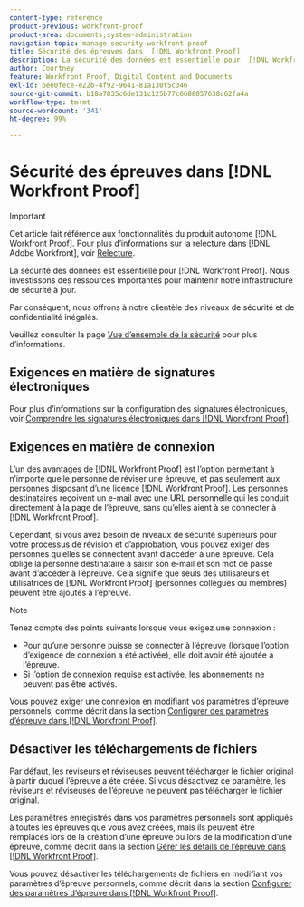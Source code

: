 ```yaml
---
content-type: reference
product-previous: workfront-proof
product-area: documents;system-administration
navigation-topic: manage-security-workfront-proof
title: Sécurité des épreuves dans  [!DNL Workfront Proof]
description: La sécurité des données est essentielle pour  [!DNL Workfront Proof]. Nous investissons des ressources importantes pour maintenir notre infrastructure de sécurité à jour.
author: Courtney
feature: Workfront Proof, Digital Content and Documents
exl-id: bee0fece-e22b-4f92-9641-81a130f5c346
source-git-commit: b18a7835c6de131c125b77c6688057638c62fa4a
workflow-type: tm+mt
source-wordcount: '341'
ht-degree: 99%

---
```


# Sécurité des épreuves dans [!DNL Workfront Proof]

>[!IMPORTANT]
>
>Cet article fait référence aux fonctionnalités du produit autonome [!DNL Workfront Proof]. Pour plus d’informations sur la relecture dans [!DNL Adobe Workfront], voir [Relecture](../../../review-and-approve-work/proofing/proofing.md).

La sécurité des données est essentielle pour [!DNL Workfront Proof]. Nous investissons des ressources importantes pour maintenir notre infrastructure de sécurité à jour.

Par conséquent, nous offrons à notre clientèle des niveaux de sécurité et de confidentialité inégalés.

Veuillez consulter la page [Vue d’ensemble de la sécurité](https://www.adobe.com/legal/terms/enterprise-licensing/workfront-legacy-terms.html) pour plus d’informations.

## Exigences en matière de signatures électroniques

Pour plus d’informations sur la configuration des signatures électroniques, voir [Comprendre les signatures électroniques dans  [!DNL Workfront Proof]](../../../workfront-proof/wp-acct-admin/managing-security/electronic-sigs-in-wp.md).

## Exigences en matière de connexion

L’un des avantages de [!DNL Workfront Proof] est l’option permettant à n’importe quelle personne de réviser une épreuve, et pas seulement aux personnes disposant d’une licence [!DNL Workfront Proof]. Les personnes destinataires reçoivent un e-mail avec une URL personnelle qui les conduit directement à la page de l’épreuve, sans qu’elles aient à se connecter à [!DNL Workfront Proof].

Cependant, si vous avez besoin de niveaux de sécurité supérieurs pour votre processus de révision et d’approbation, vous pouvez exiger des personnes qu’elles se connectent avant d’accéder à une épreuve. Cela oblige la personne destinataire à saisir son e-mail et son mot de passe avant d’accéder à l’épreuve. Cela signifie que seuls des utilisateurs et utilisatrices de [!DNL Workfront Proof] (personnes collègues ou membres) peuvent être ajoutés à l’épreuve.

>[!NOTE]
>
>Tenez compte des points suivants lorsque vous exigez une connexion :
>
>* Pour qu’une personne puisse se connecter à l’épreuve (lorsque l’option d’exigence de connexion a été activée), elle doit avoir été ajoutée à l’épreuve.
>* Si l’option de connexion requise est activée, les abonnements ne peuvent pas être activés.
>



Vous pouvez exiger une connexion en modifiant vos paramètres d’épreuve personnels, comme décrit dans la section [Configurer des paramètres d’épreuve dans  [!DNL Workfront Proof]](../../../workfront-proof/wp-work-proofsfiles/manage-your-work/configure-proof-settings.md).

## Désactiver les téléchargements de fichiers

Par défaut, les réviseurs et réviseuses peuvent télécharger le fichier original à partir duquel l’épreuve a été créée. Si vous désactivez ce paramètre, les réviseurs et réviseuses de l’épreuve ne peuvent pas télécharger le fichier original.

Les paramètres enregistrés dans vos paramètres personnels sont appliqués à toutes les épreuves que vous avez créées, mais ils peuvent être remplacés lors de la création d’une épreuve ou lors de la modification d’une épreuve, comme décrit dans la section [Gérer les détails de l’épreuve dans  [!DNL Workfront Proof]](../../../workfront-proof/wp-work-proofsfiles/manage-your-work/manage-proof-details.md).

Vous pouvez désactiver les téléchargements de fichiers en modifiant vos paramètres d’épreuve personnels, comme décrit dans la section [Configurer des paramètres d’épreuve dans [!DNL  Workfront Proof]](../../../workfront-proof/wp-work-proofsfiles/manage-your-work/configure-proof-settings.md).
